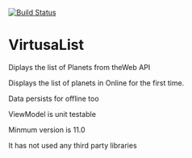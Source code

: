 [![Build Status](https://dev.azure.com/prasathbalu13/AZPipeline/_apis/build/status/BaluprasathSBP.VirtusaList?branchName=master)](https://dev.azure.com/prasathbalu13/AZPipeline/_build/latest?definitionId=1&branchName=master)
# VirtusaList
Diplays the list of Planets from theWeb API

Displays the list of planets in Online for the first time. 

Data persists for offline too

ViewModel is unit testable

Minmum  version is 11.0

It has not used any third party libraries


